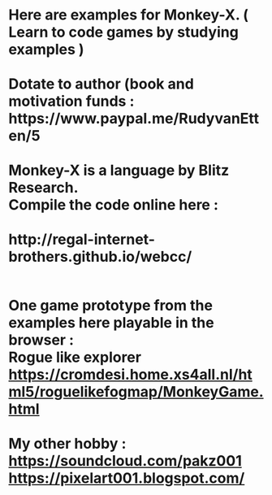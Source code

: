 <h1>Here are examples for Monkey-X. ( Learn to code games by studying examples )
<br><br>
Dotate to author (book and motivation funds : https://www.paypal.me/RudyvanEtten/5
<br><br>
Monkey-X is a language by Blitz Research.

<br>
Compile the code online here :<br>
<br>
http://regal-internet-brothers.github.io/webcc/
<br><br>

One game prototype from the examples here playable in the browser :<br>
Rogue like explorer<br>
https://cromdesi.home.xs4all.nl/html5/roguelikefogmap/MonkeyGame.html
<br><br>
My other hobby : https://soundcloud.com/pakz001
<br>
https://pixelart001.blogspot.com/
